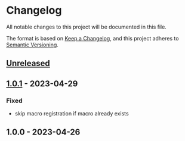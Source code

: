 # Changelog

All notable changes to this project will be documented in this file.

The format is based on [Keep a Changelog](https://keepachangelog.com/en/1.0.0/),
and this project adheres to [Semantic Versioning](https://semver.org/spec/v2.0.0.html).

## [Unreleased]


## [1.0.1] - 2023-04-29
### Fixed
- skip macro registration if macro already exists


## 1.0.0 - 2023-04-26

[Unreleased]: https://github.com/basecodeoy/package_slug/compare/1.0.1...HEAD
[1.0.1]: https://github.com/basecodeoy/package_slug/compare/1.0.0...1.0.1
